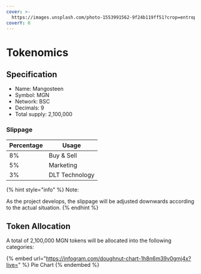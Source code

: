 ```yaml
---
cover: >-
  https://images.unsplash.com/photo-1553991562-9f24b119ff51?crop=entropy&cs=srgb&fm=jpg&ixid=MnwxOTcwMjR8MHwxfHNlYXJjaHw0fHxrZXl8ZW58MHx8fHwxNjQ4ODI0MDcw&ixlib=rb-1.2.1&q=85
coverY: 0
---
```


# Tokenomics

## Specification

* Name: Mangosteen
* Symbol: MGN
* Network: BSC
* Decimals: 9
* Total supply: 2,100,000

### Slippage

| Percentage | Usage          |
| ---------- | -------------- |
| 8%         | Buy & Sell     |
| 5%         | Marketing      |
| 3%         | DLT Technology |



{% hint style="info" %}
Note:

As the project develops, the slippage will be adjusted downwards according to the actual situation.
{% endhint %}

## Token Allocation

A total of 2,100,000 MGN tokens will be allocated into the following categories:

{% embed url="https://infogram.com/doughnut-chart-1h8n6m39v0gmj4x?live=" %}
Pie Chart
{% endembed %}
